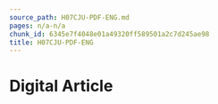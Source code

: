```yaml
---
source_path: H07CJU-PDF-ENG.md
pages: n/a-n/a
chunk_id: 6345e7f4048e01a49320ff589501a2c7d245ae98
title: H07CJU-PDF-ENG
---
```

# Digital Article
